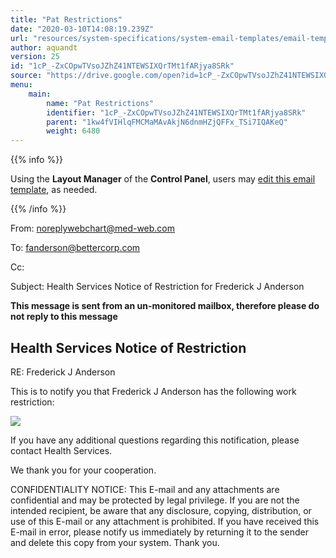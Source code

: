 ```yaml
---
title: "Pat Restrictions"
date: "2020-03-10T14:08:19.239Z"
url: "resources/system-specifications/system-email-templates/email-templates-from-chart/pat-restrictions.html"
author: aquandt
version: 25
id: "1cP_-ZxCOpwTVsoJZhZ41NTEWSIXQrTMt1fARjya8SRk"
source: "https://drive.google.com/open?id=1cP_-ZxCOpwTVsoJZhZ41NTEWSIXQrTMt1fARjya8SRk"
menu:
    main:
        name: "Pat Restrictions"
        identifier: "1cP_-ZxCOpwTVsoJZhZ41NTEWSIXQrTMt1fARjya8SRk"
        parent: "1kw4fVIHlqFMCMaMAvAkjN6dnmHZjQFFx_TSi7IQAKeQ"
        weight: 6480
---
```









{{% info %}}

Using the **Layout Manager** of the **Control Panel**, users may [edit this email template](https://system/?f=admin&subfunc=layout_manager&search_for=email&layout_search=Go&lv_layout_manager_limit=0&opp=edit&doc_type=ERES&old_module=Email&old_name=Pat+Restrictions&active=0), as needed.

{{% /info %}}


From: noreplywebchart@med-web.com

To: fanderson@bettercorp.com

Cc:

Subject: Health Services Notice of Restriction for Frederick J Anderson



****This message is sent from an un-monitored mailbox, therefore please do not reply to this message****

## Health Services Notice of Restriction



RE: Frederick J Anderson



This is to notify you that Frederick J Anderson has the following work restriction:



![](pat-restrictions.images/image1.png)

If you have any additional questions regarding this notification, please contact Health Services.

We thank you for your cooperation.





CONFIDENTIALITY NOTICE: This E-mail and any attachments are confidential and may be protected by legal privilege. If you are not the intended recipient, be aware that any disclosure, copying, distribution, or use of this E-mail or any attachment is prohibited. If you have received this E-mail in error, please notify us immediately by returning it to the sender and delete this copy from your system. Thank you.

